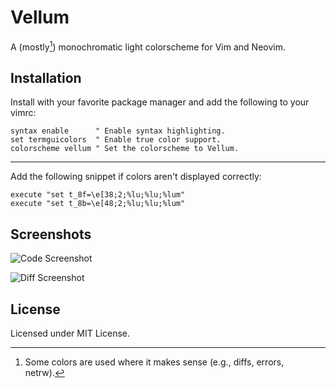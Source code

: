 # Vellum

A (mostly[^1]) monochromatic light colorscheme for Vim and Neovim.

[^1]: Some colors are used where it makes sense (e.g., diffs, errors, netrw).

## Installation

Install with your favorite package manager and add the following to your vimrc:

```
syntax enable      " Enable syntax highlighting.
set termguicolors  " Enable true color support.
colorscheme vellum " Set the colorscheme to Vellum.
```

--- 

Add the following snippet if colors aren't displayed correctly:

```
execute "set t_8f=\e[38;2;%lu;%lu;%lum"
execute "set t_8b=\e[48;2;%lu;%lu;%lum"
```

## Screenshots

![Code Screenshot](https://i.imgur.com/0zLuY7N.png)

![Diff Screenshot](https://i.imgur.com/OVnvJ9d.png)

## License

Licensed under MIT License.
